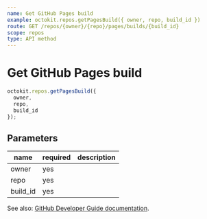 ```yaml
---
name: Get GitHub Pages build
example: octokit.repos.getPagesBuild({ owner, repo, build_id })
route: GET /repos/{owner}/{repo}/pages/builds/{build_id}
scope: repos
type: API method
---
```


# Get GitHub Pages build

```js
octokit.repos.getPagesBuild({
  owner,
  repo,
  build_id
});
```

## Parameters

<table>
  <thead>
    <tr>
      <th>name</th>
      <th>required</th>
      <th>description</th>
    </tr>
  </thead>
  <tbody>
    <tr><td>owner</td><td>yes</td><td>

</td></tr>
<tr><td>repo</td><td>yes</td><td>

</td></tr>
<tr><td>build_id</td><td>yes</td><td>

</td></tr>
  </tbody>
</table>

See also: [GitHub Developer Guide documentation](https://docs.github.com/rest/reference/repos#get-github-pages-build).
